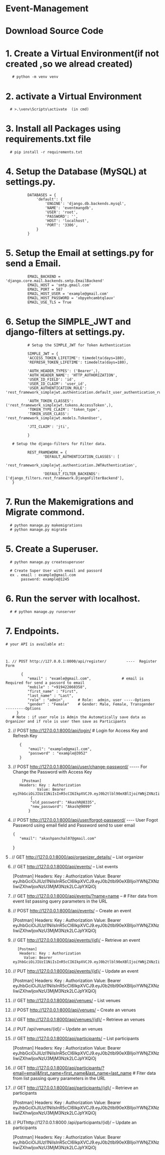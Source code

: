 # Event-Management

# Download Source Code
# 1. Create a Virtual Environment(if not created ,so we alread created)
       # python -m venv venv

# 2. activate a Virtual Environment 
      # >.\venv\Scripts\activate  (in cmd)

# 3. Install all Packages using requirements.txt file
      # pip install -r requirements.txt
      
# 4. Setup the Database (MySQL) at settings.py.

              DATABASES = {
                  'default': {
                      'ENGINE': 'django.db.backends.mysql',
                      'NAME': 'eventmangdb',
                      'USER': 'root',
                      'PASSWORD': '',
                      'HOST': 'localhost',
                      'PORT': '3306',
                  }
              }

# 5. Setup the Email at settings.py for send a Email.

              EMAIL_BACKEND = 'django.core.mail.backends.smtp.EmailBackend'
              EMAIL_HOST = 'smtp.gmail.com'
              EMAIL_PORT = 587
              EMAIL_HOST_USER = 'example@gmail.com'
              EMAIL_HOST_PASSWORD = 'xbpyehcambtqlauv'
              EMAIL_USE_TLS = True


# 6. Setup the SIMPLE_JWT and django-filters at settings.py.

              # Setup the SIMPLE_JWT for Token Authentication
              
              SIMPLE_JWT = {
              'ACCESS_TOKEN_LIFETIME': timedelta(days=180),
              'REFRESH_TOKEN_LIFETIME': timedelta(days=180),

              'AUTH_HEADER_TYPES': ('Bearer',),
              'AUTH_HEADER_NAME': 'HTTP_AUTHORIZATION',
              'USER_ID_FIELD': 'id',
              'USER_ID_CLAIM': 'user_id',
              'USER_AUTHENTICATION_RULE': 'rest_framework_simplejwt.authentication.default_user_authentication_rule',
              
              'AUTH_TOKEN_CLASSES': ('rest_framework_simplejwt.tokens.AccessToken',),
              'TOKEN_TYPE_CLAIM': 'token_type',
              'TOKEN_USER_CLASS': 'rest_framework_simplejwt.models.TokenUser',
              
              'JTI_CLAIM': 'jti',

              }

       # Setup the django-filters for Filter data.

              REST_FRAMEWORK = {
                     'DEFAULT_AUTHENTICATION_CLASSES': [
                            'rest_framework_simplejwt.authentication.JWTAuthentication',
                            ],
                     'DEFAULT_FILTER_BACKENDS': ['django_filters.rest_framework.DjangoFilterBackend'],
       }
       
# 7. Run the Makemigrations and Migrate commond.
      # python manage.py makemigrations
      # python manage.py migrate
      
# 5. Create a Superuser.
      # python manage.py createsuperuser

      # Create Super User with email and passord
      ex . email : example@gmail.com
           password: example@1245

# 6. Run the server with localhost.
      # # python manage.py runserver

# 7. Endpoints.

    # your API is available at:



    1. // POST http://127.0.0.1:8000/api/register/         ----  Register Form

           {
              "email" : "examle@gmail.com",              # email is Required for send a passord to email
              "mobile" : "+919422060358",
              "first_name" : "First",
              "last_name" : "Last",
              "role" : "admin",      # Role:  admin, user -----Options
              "gender" : "Female"    # Gender: Male, Female, Transgender     ---------Options
         }
       # Note : if user role is Admin the Automatically save data as Organizer and if role is user then save as Participants

   2.  // POST   http://127.0.0.1:8000/api/login/      # Login for Access Key and Refresh Key

              {
                  "email": "example@gmail.com",
                  "password" : "example@3952"
              }

              
  3.  // POST http://127.0.0.1:8000/api/user/change-password/     ----- For Change the Password with Access Key

              [Postman]
             Headers: Key : Authorization
                     Value: Bearer eyJhbGciOiJIUzI1NiIsInR5cCI6IkpXVCJ9.eyJ0b2tlbl90eXBlIjoiYWNjZXNzIiwiZXhwIjoxNzU3MjM3Nzk2LCJpYXQiOj
                  {
                  "old_password": "AkashR@8335",
                  "new_password": "Akash@9099"
                 }

   4.  // POST http://127.0.0.1:8000/api/user/forgot-password/       ---- User Fogot Password using email field and Password send to user email

           {
              "email": "akashpanchal07@gmail.com"
          }
          
  5 . // GET http://127.0.0.1:8000/api/organizer_details/ – List organizer
       
  6. // GET http://127.0.0.1:8000/api/events/ – List events
     
        [Postman]
        Headers: Key : Authorization
                 Value: Bearer eyJhbGciOiJIUzI1NiIsInR5cCI6IkpXVCJ9.eyJ0b2tlbl90eXBlIjoiYWNjZXNzIiwiZXhwIjoxNzU3MjM3Nzk2LCJpYXQiOj
     
8.   // GET http://127.0.0.1:8000/api/events/?name=name         – # Fiter data from event list passing query parameters in the URL
     
9.  // POST http://127.0.0.1:8000/api/events/ – Create an event

     [Postman]
     Headers: Key : Authorization
              Value: Bearer eyJhbGciOiJIUzI1NiIsInR5cCI6IkpXVCJ9.eyJ0b2tlbl90eXBlIjoiYWNjZXNzIiwiZXhwIjoxNzU3MjM3Nzk2LCJpYXQiOj
                     
10.  // GET http://127.0.0.1:8000/api/events/{id}/ – Retrieve an event

           [Postman]
            Headers: Key : Authorization
              Value: Bearer eyJhbGciOiJIUzI1NiIsInR5cCI6IkpXVCJ9.eyJ0b2tlbl90eXBlIjoiYWNjZXNzIiwiZXhwIjoxNzU3MjM3Nzk2LCJpYXQiOj
              
11.  // PUT http://127.0.0.1:8000/api/events/{id}/ – Update an event

      [Postman]
      Headers: Key : Authorization
              Value: Bearer eyJhbGciOiJIUzI1NiIsInR5cCI6IkpXVCJ9.eyJ0b2tlbl90eXBlIjoiYWNjZXNzIiwiZXhwIjoxNzU3MjM3Nzk2LCJpYXQiOj

12.  // GET http://127.0.0.1:8000/api/venues/ – List venues

      
13.  // POST http://127.0.0.1:8000/api/venues/ – Create an venues

14.  // GET http://127.0.0.1:8000/api/venues/{id}/ – Retrieve an venues
     
15.  // PUT /api/venues/{id}/ – Update an venues     
      
       
16.  // GET http://127.0.0.1:8000/api/participants/ – List participants

        [Postman]
        Headers: Key : Authorization
                 Value: Bearer eyJhbGciOiJIUzI1NiIsInR5cCI6IkpXVCJ9.eyJ0b2tlbl90eXBlIjoiYWNjZXNzIiwiZXhwIjoxNzU3MjM3Nzk2LCJpYXQiOj
        
    
17.  // GET http://127.0.0.1:8000/api/participants/?email=email&first_name=first_name&last_name=last_name       # Fiter data from list passing query parameters in the URL
           
18.  // GET http://127.0.0.1:8000/api/participants/{id}/ – Retrieve an participants

       [Postman]
       Headers: Key : Authorization
                Value: Bearer eyJhbGciOiJIUzI1NiIsInR5cCI6IkpXVCJ9.eyJ0b2tlbl90eXBlIjoiYWNjZXNzIiwiZXhwIjoxNzU3MjM3Nzk2LCJpYXQiOj
                
 19.  // PUThttp://127.0.0.1:8000 /api/participants/{id}/ – Update an participants
       
       [Postman]
       Headers: Key : Authorization
                Value: Bearer eyJhbGciOiJIUzI1NiIsInR5cCI6IkpXVCJ9.eyJ0b2tlbl90eXBlIjoiYWNjZXNzIiwiZXhwIjoxNzU3MjM3Nzk2LCJpYXQiOj
    

    
